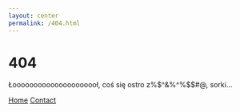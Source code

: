 ```yaml
---
layout: center
permalink: /404.html
---
```


# 404

Łooooooooooooooooooooł, coś się ostro z%$^&%^%$$#@, sorki...

<div class="mt3">
  <a href="{{ site.baseurl }}/" class="button button-blue button-big">Home</a>
  <a href="{{ site.baseurl }}/contact/" class="button button-blue button-big">Contact</a>
</div>
